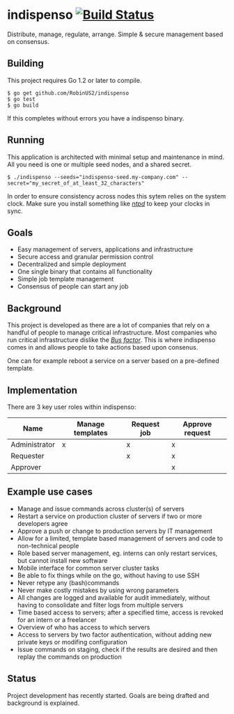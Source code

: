 indispenso [![Build Status](https://travis-ci.org/RobinUS2/indispenso.svg?branch=master)](https://travis-ci.org/RobinUS2/indispenso)
========

Distribute, manage, regulate, arrange. Simple &amp; secure management based on consensus.

## Building
This project requires Go 1.2 or later to compile. 

	$ go get github.com/RobinUS2/indispenso
	$ go test
	$ go build

If this completes without errors you have a indispenso binary.

## Running
This application is architected with minimal setup and maintenance in mind. All you need is one or multiple seed nodes, and a shared secret.

	$ ./indispenso --seeds="indispenso-seed.my-company.com" --secret="my_secret_of_at_least_32_characters"

In order to ensure consistency across nodes this sytem relies on the system clock. Make sure you install something like [_ntpd_](http://en.wikipedia.org/wiki/Ntpd) to keep your clocks in sync.

## Goals
- Easy management of servers, applications and infrastructure
- Secure access and granular permission control
- Decentralized and simple deployment
- One single binary that contains all functionality
- Simple job template management
- Consensus of people can start any job

## Background
This project is developed as there are a lot of companies that rely on a handful of people to manage critical infrastructure.
Most companies who run critical infrastructure dislike the [_Bus factor_](http://en.wikipedia.org/wiki/Bus_factor).
This is where indispenso comes in and allows people to take actions based upon consenus. 

One can for example reboot a service on a server based on a pre-defined template.

## Implementation
There are 3 key user roles within indispenso:

| Name | Manage templates | Request job | Approve request |
|------|------------------|-------------|-----------------|
| Administrator | x | x | x |
| Requester |  | x | x |
| Approver |  |  | x |

## Example use cases
- Manage and issue commands across cluster(s) of servers
- Restart a service on production cluster of servers if two or more developers agree
- Approve a push or change to production servers by IT management
- Allow for a limited, template based management of servers and code to non-technical people
- Role based server management, eg. interns can only restart services, but cannot install new software
- Mobile interface for common server cluster tasks
- Be able to fix things while on the go, without having to use SSH
- Never retype any (bash)commands
- Never make costly mistakes by using wrong parameters
- All changes are logged and available for audit immediately, without having to consolidate and filter logs from multiple servers
- Time based access to servers; after a specified time, access is revoked for an intern or a freelancer
- Overview of who has access to which servers
- Access to servers by two factor authentication, without adding new private keys or modifing configuration
- Issue commands on staging, check if the results are desired and then replay the commands on production

## Status
Project development has recently started. Goals are being drafted and background is explained.
